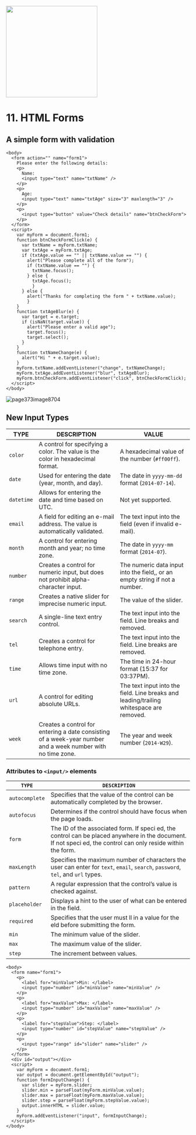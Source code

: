 <a href="http://www.wrox.com/WileyCDA/WroxTitle/Beginning-JavaScript-5th-Edition.productCd-1118903331.html"><img style="height:250px" src="http://ecx.images-amazon.com/images/I/51qu0dP1bCL._SX396_BO1,204,203,200_.jpg" /></a>

# 11. HTML Forms
## A simple form with validation
```
<body>
  <form action="" name="form1">
    Please enter the following details:
    <p>
      Name:
      <input type="text" name="txtName" />
    </p>
    <p>
      Age:
      <input type="text" name="txtAge" size="3" maxlength="3" />
    </p>
    <p>
      <input type="button" value="Check details" name="btnCheckForm">
    </p>
  </form>
  <script>
    var myForm = document.form1;
    function btnCheckFormClick(e) {
      var txtName = myForm.txtName;
      var txtAge = myForm.txtAge;
      if (txtAge.value == "" || txtName.value == "") {
        alert("Please complete all of the form");
        if (txtName.value == "") {
          txtName.focus();
        } else {
          txtAge.focus();
          }
      } else {
        alert("Thanks for completing the form " + txtName.value);
        }
    }
    function txtAgeBlur(e) {
      var target = e.target;
      if (isNaN(target.value)) {
        alert("Please enter a valid age");
        target.focus();
        target.select();
      } 
    }
    function txtNameChange(e) {
      alert("Hi " + e.target.value);
    }
    myForm.txtName.addEventListener("change", txtNameChange);
    myForm.txtAge.addEventListener("blur", txtAgeBlur);
    myForm.btnCheckForm.addEventListener("click", btnCheckFormClick);
  </script>
</body>
```

![page373image8704](resources/6E192080845558D4F77D62F50469EFDE.png)

## New Input Types
|TYPE|DESCRIPTION|VALUE|
|----|-----------|-----|
|`color`|A control for specifying a color. The value is the color in hexadecimal format.|A hexadecimal value of the number (`#ff00ff`).|
|`date`|Used for entering the date (year, month, and day).|The date in `yyyy‐mm‐dd` format (`2014‐07‐14`).|
|`datetime`|Allows for entering the date and time based on UTC.|Not yet supported.|
|`email`|A field for editing an e-mail address. The value is automatically validated.|The text input into the field (even if invalid e-mail).|
|`month`|A control for entering month and year; no time zone.|The date in `yyyy-mm` format (`2014-07`).|
|`number`|Creates a control for numeric input, but does not prohibit alpha-character input.|The numeric data input into the field,, or an empty string if not a number.|
|`range`|Creates a native slider for imprecise numeric input.|The value of the slider.|
|`search`|A single-line text entry control.|The text input into the field. Line breaks and removed.|
|`tel`|Creates a control for telephone entry.|The text input into the field. Line breaks are removed.|
|`time`|Allows time input with no time zone.|The time in 24-hour format (15:37 for 03:37PM).|
|`url`|A control for editing absolute URLs.|The text input into the field. Line breaks and leading/trailing whitespace are removed.|
|`week`|Creates a control for entering a date consisting of a week-year number and a week number with no time zone.|The year and week number (`2014-W29`).|

### Attributes to `<input/>` elements
|`TYPE`|`DESCRIPTION`|
|------|-------------|
|`autocomplete`|Specifies that the value of the control can be automatically completed by the browser.|
|`autofocus`|Determines if the control should have focus when the page loads.|
|`form`|The ID of the associated form. If speci ed, the control can be placed anywhere in the document. If not speci ed, the control can only reside within the form.|
|`maxLength`|Specifies the maximum number of characters the user can enter for `text`, `email`, `search`, `password`, `tel`, and `url` types.
|`pattern`|A regular expression that the control’s value is checked against.|
|`placeholder`|Displays a hint to the user of what can be entered in the  field.|
|`required`|Specifies that the user must  ll in a value for the  eld before submitting the form.|
|`min`|The minimum value of the slider.|
|`max`|The maximum value of the slider.|
|`step`|The increment between values.|

```
<body>
  <form name="form1">
    <p>
      <label for="minValue">Min: </label>
      <input type="number" id="minValue" name="minValue" />
    </p>
    <p>
      <label for="maxValue">Max: </label>
      <input type="number" id="maxValue" name="maxValue" />
    </p>
    <p>
      <label for="stepValue">Step: </label>
      <input type="number" id="stepValue" name="stepValue" />
    </p>
    <p>
      <input type="range" id="slider" name="slider" />
    </p>
  </form>
  <div id="output"></div>
  <script>
    var myForm = document.form1;
    var output = document.getElementById("output");
    function formInputChange() {
      var slider = myForm.slider;
      slider.min = parseFloat(myForm.minValue.value);
      slider.max = parseFloat(myForm.maxValue.value);
      slider.step = parseFloat(myForm.stepValue.value);
      output.innerHTML = slider.value;
    }
    myForm.addEventListener("input", formInputChange);
  </script>
</body>
```
